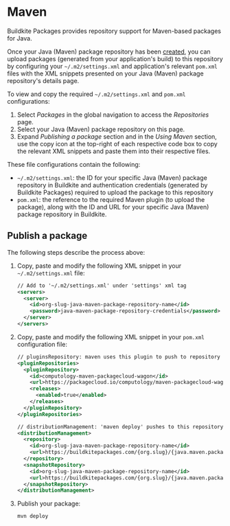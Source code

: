 # Maven

Buildkite Packages provides repository support for Maven-based packages for Java.

Once your Java (Maven) package repository has been [created](/docs/packages/manage-repositories#create-a-repository), you can upload packages (generated from your application's build) to this repository by configuring your `~/.m2/settings.xml` and application's relevant `pom.xml` files with the XML snippets presented on your Java (Maven) package repository's details page.

To view and copy the required  `~/.m2/settings.xml` and `pom.xml` configurations:

1. Select _Packages_ in the global navigation to access the _Repositories_ page.
1. Select your Java (Maven) package repository on this page.
1. Expand _Publishing a package_ section and in the _Using Maven_ section, use the copy icon at the top-right of each respective code box to copy the relevant XML snippets and paste them into their respective files.

These file configurations contain the following:

- `~/.m2/settings.xml`: the ID for your specific Java (Maven) package repository in Buildkite and authentication credentials (generated by Buildkite Packages) required to upload the package to this repository
- `pom.xml`: the reference to the required Maven plugin (to upload the package), along with the ID and URL for your specific Java (Maven) package repository in Buildkite.

## Publish a package

The following steps describe the process above:

1. Copy, paste and modify the following XML snippet in your `~/.m2/settings.xml` file:

    ```xml
    // Add to '~/.m2/settings.xml' under 'settings' xml tag
    <servers>
      <server>
        <id>org-slug-java-maven-package-repository-name</id>
        <password>java-maven-package-repository-credentials</password>
      </server>
    </servers>
    ```

1. Copy, paste and modify the following XML snippet in your `pom.xml` configuration file:

    ```xml
    // pluginsRepository: maven uses this plugin to push to repository
    <pluginRepositories>
      <pluginRepository>
        <id>computology-maven-packagecloud-wagon</id>
        <url>https://packagecloud.io/computology/maven-packagecloud-wagon/maven2</url>           
        <releases>
          <enabled>true</enabled>
        </releases>
      </pluginRepository>
    </pluginRepositories>

    // distributionManagement: 'maven deploy' pushes to this repository
    <distributionManagement>
      <repository>
        <id>org-slug-java-maven-package-repository-name</id>
        <url>https://buildkitepackages.com/{org.slug}/{java.maven.package.repository.name}</url>
      </repository>
      <snapshotRepository>
        <id>org-slug-java-maven-package-repository-name</id>
        <url>https://buildkitepackages.com/{org.slug}/{java.maven.package.repository.name}</url>
      </snapshotRepository>
    </distributionManagement>
    ```

1. Publish your package:

    ```bash
    mvn deploy
    ```
